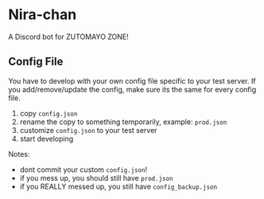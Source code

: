 # Nira-chan

A Discord bot for ZUTOMAYO ZONE!

## Config File

You have to develop with your own config file specific to your test server.
If you add/remove/update the config, make sure its the same for every config file.

1. copy `config.json`
2. rename the copy to something temporarily, example: `prod.json`
3. customize `config.json` to your test server
4. start developing

Notes:

- dont commit your custom `config.json`!
- if you mess up, you should still have `prod.json`
- if you REALLY messed up, you still have `config_backup.json`
